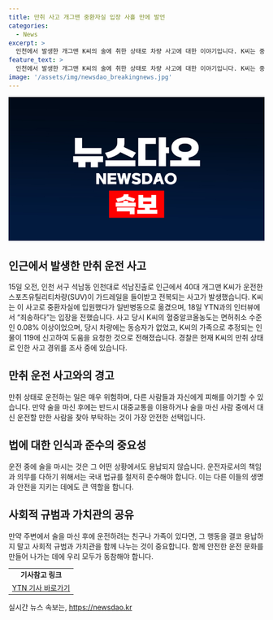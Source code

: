 ```yaml
---
title: 만취 사고 개그맨 중환자실 입장 사흘 만에 발언
categories:
  - News
excerpt: >
  인천에서 발생한 개그맨 K씨의 술에 취한 상태로 차량 사고에 대한 이야기입니다. K씨는 중환자실에서 일반병동으로 옮겼다며 죄송하다고 전했으며, 사고 당시의 상황과 혈중 알코올농도 등이 확인되었습니다. 현재 경찰은 사고 경위를 조사 중이며, 사고 당시 차량에는 동승자가 없었으며 K씨의 가족이 119를 호출한 것으로 전해졌습니다. K씨는 2004년 SBS 공채로 데뷔한 개그맨으로 알려져 있습니다.
feature_text: >
  인천에서 발생한 개그맨 K씨의 술에 취한 상태로 차량 사고에 대한 이야기입니다. K씨는 중환자실에서 일반병동으로 옮겼다며 죄송하다고 전했으며, 사고 당시의 상황과 혈중 알코올농도 등이 확인되었습니다. 현재 경찰은 사고 경위를 조사 중이며, 사고 당시 차량에는 동승자가 없었으며 K씨의 가족이 119를 호출한 것으로 전해졌습니다. K씨는 2004년 SBS 공채로 데뷔한 개그맨으로 알려져 있습니다.
image: '/assets/img/newsdao_breakingnews.jpg'
---
```


<p><img src="/assets/img/newsdao_breakingnews.jpg" alt="ranknews 속보" /></p>

<h2 data-ke-size="size26">인근에서 발생한 만취 운전 사고</h2>

<p data-ke-size="size16">15일 오전, 인천 서구 석남동 인천대로 석남진출로 인근에서 40대 개그맨 K씨가 운전한 스포츠유틸리티차량(SUV)이 가드레일을 들이받고 전복되는 사고가 발생했습니다. K씨는 이 사고로 중환자실에 입원했다가 일반병동으로 옮겼으며, 18일 YTN과의 인터뷰에서 “죄송하다”는 입장을 전했습니다. 사고 당시 K씨의 혈중알코올농도는 면허취소 수준인 0.08% 이상이었으며, 당시 차량에는 동승자가 없었고, K씨의 가족으로 추정되는 인물이 119에 신고하여 도움을 요청한 것으로 전해졌습니다. 경찰은 현재 K씨의 만취 상태로 인한 사고 경위를 조사 중에 있습니다.</p>

<h2 data-ke-size="size26">만취 운전 사고와의 경고</h2>

<p data-ke-size="size16">만취 상태로 운전하는 일은 매우 위험하며, 다른 사람들과 자신에게 피해를 야기할 수 있습니다. 만약 술을 마신 후에는 반드시 대중교통을 이용하거나 술을 마신 사람 중에서 대신 운전할 만한 사람을 찾아 부탁하는 것이 가장 안전한 선택입니다.</p>

<h2 data-ke-size="size26">법에 대한 인식과 준수의 중요성</h2>

<p data-ke-size="size16">운전 중에 술을 마시는 것은 그 어떤 상황에서도 용납되지 않습니다. 운전자로서의 책임과 의무를 다하기 위해서는 국내 법규를 철저히 준수해야 합니다. 이는 다른 이들의 생명과 안전을 지키는 데에도 큰 역할을 합니다.</p>

<h2 data-ke-size="size26">사회적 규범과 가치관의 공유</h2>

<p data-ke-size="size16">만약 주변에서 술을 마신 후에 운전하려는 친구나 가족이 있다면, 그 행동을 결코 용납하지 말고 사회적 규범과 가치관을 함께 나누는 것이 중요합니다. 함께 안전한 운전 문화를 만들어 나가는 데에 우리 모두가 동참해야 합니다.</p>

<table>
  <tr>
    <td style="text-align: center; height: 17px;"><b>기사참고 링크</b></td>
  </tr>
  <tr>
    <td style="text-align: center; height: 17px;"><a href="https://news.naver.com/main/read.nhn?mode=LSD&mid=sec&sid1=102&oid=052&aid=0001645871">YTN 기사 바로가기</a></td>
  </tr>
</table>
실시간 뉴스 속보는, <a href="https://newsdao.kr" rel="dofollow">https://newsdao.kr</a>


